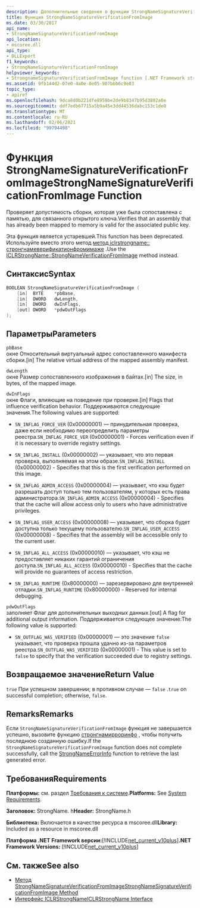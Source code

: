 ```yaml
---
description: Дополнительные сведения о функции StrongNameSignatureVerificationFromImage
title: Функция StrongNameSignatureVerificationFromImage
ms.date: 03/30/2017
api_name:
- StrongNameSignatureVerificationFromImage
api_location:
- mscoree.dll
api_type:
- DLLExport
f1_keywords:
- StrongNameSignatureVerificationFromImage
helpviewer_keywords:
- StrongnameSignatureVerificationFromImage function [.NET Framework strong naming]
ms.assetid: 9fb144d2-07e0-4a0e-8e05-907bbb6c9e03
topic_type:
- apiref
ms.openlocfilehash: 9dca8d0b221dfe8959be2de9b8347b95d3802a0e
ms.sourcegitcommit: ddf7edb67715a5b9a45e3dd44536dabc153c1de0
ms.translationtype: MT
ms.contentlocale: ru-RU
ms.lasthandoff: 02/06/2021
ms.locfileid: "99794498"
---
```

# <a name="strongnamesignatureverificationfromimage-function"></a><span data-ttu-id="aafaa-103">Функция StrongNameSignatureVerificationFromImage</span><span class="sxs-lookup"><span data-stu-id="aafaa-103">StrongNameSignatureVerificationFromImage Function</span></span>

<span data-ttu-id="aafaa-104">Проверяет допустимость сборки, которая уже была сопоставлена с памятью, для связанного открытого ключа.</span><span class="sxs-lookup"><span data-stu-id="aafaa-104">Verifies that an assembly that has already been mapped to memory is valid for the associated public key.</span></span>  
  
 <span data-ttu-id="aafaa-105">Эта функция является устаревшей.</span><span class="sxs-lookup"><span data-stu-id="aafaa-105">This function has been deprecated.</span></span> <span data-ttu-id="aafaa-106">Используйте вместо этого метод [метод iclrstrongname:: стронгнамеверификатионфромимаже](../hosting/iclrstrongname-strongnamesignatureverificationfromimage-method.md) .</span><span class="sxs-lookup"><span data-stu-id="aafaa-106">Use the [ICLRStrongName::StrongNameVerificationFromImage](../hosting/iclrstrongname-strongnamesignatureverificationfromimage-method.md) method instead.</span></span>  
  
## <a name="syntax"></a><span data-ttu-id="aafaa-107">Синтаксис</span><span class="sxs-lookup"><span data-stu-id="aafaa-107">Syntax</span></span>  
  
```cpp  
BOOLEAN StrongNameSignatureVerificationFromImage (  
    [in]  BYTE    *pbBase,  
    [in]  DWORD   dwLength,  
    [in]  DWORD   dwInFlags,  
    [out] DWORD   *pdwOutFlags  
);  
```  
  
## <a name="parameters"></a><span data-ttu-id="aafaa-108">Параметры</span><span class="sxs-lookup"><span data-stu-id="aafaa-108">Parameters</span></span>  

 `pbBase`  
 <span data-ttu-id="aafaa-109">окне Относительный виртуальный адрес сопоставленного манифеста сборки.</span><span class="sxs-lookup"><span data-stu-id="aafaa-109">[in] The relative virtual address of the mapped assembly manifest.</span></span>  
  
 `dwLength`  
 <span data-ttu-id="aafaa-110">окне Размер сопоставленного изображения в байтах.</span><span class="sxs-lookup"><span data-stu-id="aafaa-110">[in] The size, in bytes, of the mapped image.</span></span>  
  
 `dwInFlags`  
 <span data-ttu-id="aafaa-111">окне Флаги, влияющие на поведение при проверке.</span><span class="sxs-lookup"><span data-stu-id="aafaa-111">[in] Flags that influence verification behavior.</span></span> <span data-ttu-id="aafaa-112">Поддерживаются следующие значения.</span><span class="sxs-lookup"><span data-stu-id="aafaa-112">The following values are supported:</span></span>  
  
- <span data-ttu-id="aafaa-113">`SN_INFLAG_FORCE_VER` (0x00000001) — принудительная проверка, даже если необходимо переопределить параметры реестра.</span><span class="sxs-lookup"><span data-stu-id="aafaa-113">`SN_INFLAG_FORCE_VER` (0x00000001) - Forces verification even if it is necessary to override registry settings.</span></span>  
  
- <span data-ttu-id="aafaa-114">`SN_INFLAG_INSTALL` (0x00000002) — указывает, что это первая проверка, выполняемая на этом образе.</span><span class="sxs-lookup"><span data-stu-id="aafaa-114">`SN_INFLAG_INSTALL` (0x00000002) - Specifies that this is the first verification performed on this image.</span></span>  
  
- <span data-ttu-id="aafaa-115">`SN_INFLAG_ADMIN_ACCESS` (0x00000004) — указывает, что кэш будет разрешать доступ только тем пользователям, у которых есть права администратора.</span><span class="sxs-lookup"><span data-stu-id="aafaa-115">`SN_INFLAG_ADMIN_ACCESS` (0x00000004) - Specifies that the cache will allow access only to users who have administrative privileges.</span></span>  
  
- <span data-ttu-id="aafaa-116">`SN_INFLAG_USER_ACCESS` (0x00000008) — указывает, что сборка будет доступна только текущему пользователю.</span><span class="sxs-lookup"><span data-stu-id="aafaa-116">`SN_INFLAG_USER_ACCESS` (0x00000008) - Specifies that the assembly will be accessible only to the current user.</span></span>  
  
- <span data-ttu-id="aafaa-117">`SN_INFLAG_ALL_ACCESS` (0x00000010) — указывает, что кэш не предоставляет никаких гарантий ограничения доступа.</span><span class="sxs-lookup"><span data-stu-id="aafaa-117">`SN_INFLAG_ALL_ACCESS` (0x00000010) - Specifies that the cache will provide no guarantees of access restriction.</span></span>  
  
- <span data-ttu-id="aafaa-118">`SN_INFLAG_RUNTIME` (0x80000000) — зарезервировано для внутренней отладки.</span><span class="sxs-lookup"><span data-stu-id="aafaa-118">`SN_INFLAG_RUNTIME` (0x80000000) - Reserved for internal debugging.</span></span>  
  
 `pdwOutFlags`  
 <span data-ttu-id="aafaa-119">заполняет Флаг для дополнительных выходных данных.</span><span class="sxs-lookup"><span data-stu-id="aafaa-119">[out] A flag for additional output information.</span></span> <span data-ttu-id="aafaa-120">Поддерживается следующее значение:</span><span class="sxs-lookup"><span data-stu-id="aafaa-120">The following value is supported:</span></span>  
  
- <span data-ttu-id="aafaa-121">`SN_OUTFLAG_WAS_VERIFIED` (0x00000001) — это значение `false` указывает, что проверка прошла удачно из-за параметров реестра.</span><span class="sxs-lookup"><span data-stu-id="aafaa-121">`SN_OUTFLAG_WAS_VERIFIED` (0x00000001) - This value is set to `false` to specify that the verification succeeded due to registry settings.</span></span>  
  
## <a name="return-value"></a><span data-ttu-id="aafaa-122">Возвращаемое значение</span><span class="sxs-lookup"><span data-stu-id="aafaa-122">Return Value</span></span>  

 <span data-ttu-id="aafaa-123">`true` При успешном завершении; в противном случае — `false` .</span><span class="sxs-lookup"><span data-stu-id="aafaa-123">`true` on successful completion; otherwise, `false`.</span></span>  
  
## <a name="remarks"></a><span data-ttu-id="aafaa-124">Remarks</span><span class="sxs-lookup"><span data-stu-id="aafaa-124">Remarks</span></span>  

 <span data-ttu-id="aafaa-125">Если `StrongNameSignatureVerificationFromImage` функция не завершается успешно, вызовите функцию [стронгнамирроринфо](strongnameerrorinfo-function.md) , чтобы получить последнюю созданную ошибку.</span><span class="sxs-lookup"><span data-stu-id="aafaa-125">If the `StrongNameSignatureVerificationFromImage` function does not complete successfully, call the [StrongNameErrorInfo](strongnameerrorinfo-function.md) function to retrieve the last generated error.</span></span>  
  
## <a name="requirements"></a><span data-ttu-id="aafaa-126">Требования</span><span class="sxs-lookup"><span data-stu-id="aafaa-126">Requirements</span></span>  

 <span data-ttu-id="aafaa-127">**Платформы:** см. раздел [Требования к системе](../../get-started/system-requirements.md).</span><span class="sxs-lookup"><span data-stu-id="aafaa-127">**Platforms:** See [System Requirements](../../get-started/system-requirements.md).</span></span>  
  
 <span data-ttu-id="aafaa-128">**Заголовок:** StrongName. h</span><span class="sxs-lookup"><span data-stu-id="aafaa-128">**Header:** StrongName.h</span></span>  
  
 <span data-ttu-id="aafaa-129">**Библиотека:** Включается в качестве ресурса в mscoree.dll</span><span class="sxs-lookup"><span data-stu-id="aafaa-129">**Library:** Included as a resource in mscoree.dll</span></span>  
  
 <span data-ttu-id="aafaa-130">**Платформа .NET Framework версии:**[!INCLUDE[net_current_v10plus](../../../../includes/net-current-v10plus-md.md)]</span><span class="sxs-lookup"><span data-stu-id="aafaa-130">**.NET Framework Versions:** [!INCLUDE[net_current_v10plus](../../../../includes/net-current-v10plus-md.md)]</span></span>  
  
## <a name="see-also"></a><span data-ttu-id="aafaa-131">См. также</span><span class="sxs-lookup"><span data-stu-id="aafaa-131">See also</span></span>

- [<span data-ttu-id="aafaa-132">Метод StrongNameSignatureVerificationFromImage</span><span class="sxs-lookup"><span data-stu-id="aafaa-132">StrongNameSignatureVerificationFromImage Method</span></span>](../hosting/iclrstrongname-strongnamesignatureverificationfromimage-method.md)
- [<span data-ttu-id="aafaa-133">Интерфейс ICLRStrongName</span><span class="sxs-lookup"><span data-stu-id="aafaa-133">ICLRStrongName Interface</span></span>](../hosting/iclrstrongname-interface.md)
